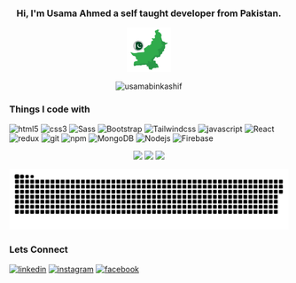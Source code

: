 <h3 align="center">Hi, I'm Usama Ahmed 
a self taught developer from <strong>Pakistan.</strong> 
</h3>
<p align="center"><img src="https://github.com/UsamaBinKashif/UsamaBinKashif/blob/main/flag.png" width="80"/></p>
<p align="center"> <img src="https://komarev.com/ghpvc/?username=usamabinkashif&label=Profile%20views&color=0e75b6&style=flat" alt="usamabinkashif" /> </p>

<h3>Things I code with</h3>
<p>
 <img alt="html5" src="https://img.shields.io/badge/-HTML5-E34F26?style=flat-square&logo=html5&logoColor=white" />
 <img alt="css3" src="https://img.shields.io/badge/-CSS3-1a73e8?style=flat-square&logo=css3&logoColor=white" />
 <img alt="Sass" src="https://img.shields.io/badge/-Sass-CC6699?style=flat-square&logo=sass&logoColor=white" />
  <img alt="Bootstrap" src="https://img.shields.io/badge/-Bootstrap-7952B3?style=flat-square&logo=Bootstrap&logoColor=white" />
  <img alt="Tailwindcss" src="https://img.shields.io/badge/-Tailwind CSS-58A6FF?style=flat-square&logo=tailwindcss&logoColor=white" />
 <img alt="javascript" src="https://img.shields.io/badge/-Javascript-F7B93E?style=flat-square&logo=javascript&logoColor=white" />
  <img alt="React" src="https://img.shields.io/badge/-React-45b8d8?style=flat-square&logo=react&logoColor=white" />
  <img alt="redux" src="https://img.shields.io/badge/-Redux-764ABC?style=flat-square&logo=redux&logoColor=white" />
  <img alt="git" src="https://img.shields.io/badge/-Git-F05032?style=flat-square&logo=git&logoColor=white" />
  <img alt="npm" src="https://img.shields.io/badge/-NPM-CB3837?style=flat-square&logo=npm&logoColor=white" />
  <img alt="MongoDB" src="https://img.shields.io/badge/-MongoDB-13aa52?style=flat-square&logo=mongodb&logoColor=white" />
  <img alt="Nodejs" src="https://img.shields.io/badge/-Nodejs-43853d?style=flat-square&logo=Node.js&logoColor=white" />
 <img alt="Firebase" src="https://img.shields.io/badge/-Firebase-F7B93E?style=flat-square&logo=Firebase&logoColor=white" />
</p>




<p align="center">
  <img src="https://github-readme-stats.vercel.app/api?username=usamabinkashif&show_icons=true&locale=en" width="400" />
  <img src="https://github-readme-streak-stats.herokuapp.com/?user=usamabinkashif&" width="400" /> 
  <img src="https://github-readme-stats.vercel.app/api/top-langs?username=usamabinkashif&show_icons=true&locale=en&layout=compact" width="400" />
</p>


<p align="center">
    <img src="https://github.com/UsamaBinKashif/UsamaBinKashif/blob/output/github-contribution-grid-snake.svg"/>
</p>



<h3>Lets Connect</h3>
<p>
 <a href="https://www.linkedin.com/in/usamabinkashif/" target="_blank"><img alt="linkedin" src="https://cdn-icons-png.flaticon.com/512/174/174857.png" width="30"/></a>
 <a href="https://www.instagram.com/brownandproud._/" target="_blank"><img alt="instagram" src="https://cdn-icons-png.flaticon.com/512/2111/2111463.png" width="30"/></a>
 <a href="https://www.facebook.com/usamasheikh22/" target="_blank"><img alt="facebook" src="https://cdn-icons-png.flaticon.com/512/733/733547.png" width="30"/></a>
</p>
 
 

